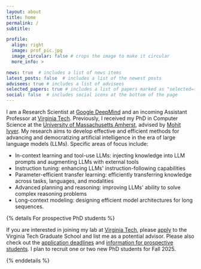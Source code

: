 ```yaml
---
layout: about
title: home
permalink: /
subtitle:

profile:
  align: right
  image: prof_pic.jpg
  image_circular: false # crops the image to make it circular
  more_info: >

news: true  # includes a list of news items
latest_posts: false  # includes a list of the newest posts
advisees: true # includes a list of advisees
selected_papers: true # includes a list of papers marked as "selected={true}"
social: false  # includes social icons at the bottom of the page
---
```


<p>
I am a Research Scientist at <a href='https://deepmind.google'>Google DeepMind</a> and an incoming Assistant Professor at <a href='https://cs.vt.edu'>Virginia Tech</a>. Previously, I received my PhD in Computer Science at the <a href='https://www.cics.umass.edu'>University of Massachusetts Amherst</a>, advised by <a href='https://people.cs.umass.edu/~miyyer'>Mohit Iyyer</a>. My research aims to develop effective and efficient methods for advancing and democratizing artificial intelligence in the era of large language models (LLMs). Specific areas of focus include:
</p>

- <span class="font-weight-bold">In-context learning and tool-use LLMs:</span> injecting knowledge into LLM prompts and augmenting LLMs with external tools
- <span class="font-weight-bold">Instruction tuning:</span> enhancing LLMs' instruction-following capabilities
- <span class="font-weight-bold">Parameter-efficient transfer learning:</span> efficiently transferring knowledge across tasks, languages, and modalities
- <span class="font-weight-bold">Advanced planning and reasoning:</span> improving LLMs' ability to solve complex reasoning problems
- <span class="font-weight-bold">Long-context modeling:</span> designing efficient model architectures for long sequences.

{% details For prospective PhD students %}
<p>
If you are interested in joining my lab at <a href='https://cs.vt.edu'>Virginia Tech</a>, please <a href='https://applyto.graduateschool.vt.edu/apply'>apply</a> to the Virginia Tech Graduate School and list me as a potential advisor. Please also check out the <a href='https://cs.vt.edu/Graduate/ApplicationDeadlines.html'>application deadlines</a> and <a href='https://website.cs.vt.edu/Graduate/Prospective.html'>information for prospective students</a>. I plan to recruit one or two new PhD students for Fall 2025.
</p>
{% enddetails %}
